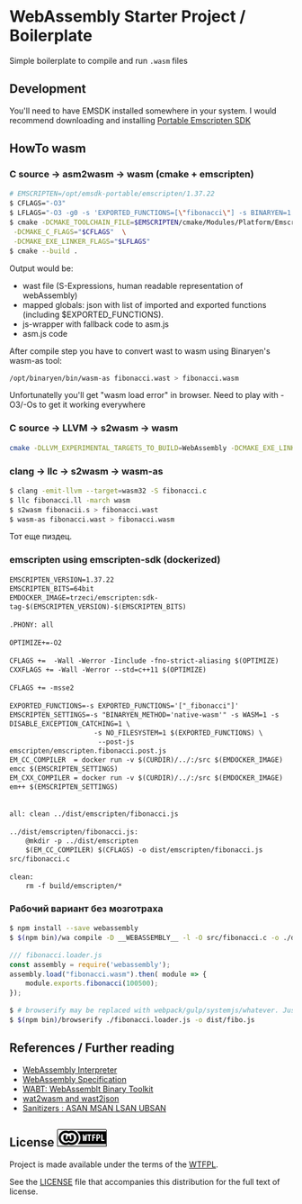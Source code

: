 # WebAssembly Starter Project / Boilerplate 

Simple boilerplate to compile and run `.wasm` files



## Development
You'll need to have EMSDK installed somewhere in your system. 
I would recommend downloading and installing 
[Portable Emscripten SDK](https://kripken.github.io/emscripten-site/docs/getting_started/downloads.html)

## HowTo wasm

### C source -> asm2wasm -> wasm (cmake + emscripten) 
```bash
# EMSCRIPTEN=/opt/emsdk-portable/emscripten/1.37.22
$ CFLAGS="-O3"
$ LFLAGS="-O3 -g0 -s 'EXPORTED_FUNCTIONS=[\"fibonacci\"] -s BINARYEN=1'"
$ cmake -DCMAKE_TOOLCHAIN_FILE=$EMSCRIPTEN/cmake/Modules/Platform/Emscripten.cmake \
 -DCMAKE_C_FLAGS="$CFLAGS"  \
 -DCMAKE_EXE_LINKER_FLAGS="$LFLAGS"
$ cmake --build .
```
Output would be: 
 - wast file (S-Expressions, human readable representation of webAssembly)
 - mapped globals: json with list of imported and exported functions (including $EXPORTED_FUNCTIONS).
 - js-wrapper with fallback code to asm.js
 - asm.js code

After compile step you have to convert wast to wasm using Binaryen's wasm-as tool:
```bash
/opt/binaryen/bin/wasm-as fibonacci.wast > fibonacci.wasm
```

Unfortunatelly you'll get "wasm load error" in browser. Need to play with -O3/-Os to get it working everywhere
  
### C source -> LLVM -> s2wasm -> wasm 
   
```bash
cmake -DLLVM_EXPERIMENTAL_TARGETS_TO_BUILD=WebAssembly -DCMAKE_EXE_LINKER_FLAGS="-s WASM_BACKEND=1"
```   

### clang  -> llc -> s2wasm -> wasm-as 
```bash
$ clang -emit-llvm --target=wasm32 -S fibonacci.c 
$ llc fibonacci.ll -march wasm
$ s2wasm fibonacii.s > fibonacci.wast
$ wasm-as fibonacci.wast > fibonacci.wasm
```
Тот еще пиздец. 

### emscripten using emscripten-sdk (dockerized)
```
EMSCRIPTEN_VERSION=1.37.22
EMSCRIPTEN_BITS=64bit
EMDOCKER_IMAGE=trzeci/emscripten:sdk-tag-$(EMSCRIPTEN_VERSION)-$(EMSCRIPTEN_BITS)

.PHONY: all

OPTIMIZE+=-O2

CFLAGS +=  -Wall -Werror -Iinclude -fno-strict-aliasing $(OPTIMIZE)
CXXFLAGS += -Wall -Werror --std=c++11 $(OPTIMIZE)

CFLAGS += -msse2

EXPORTED_FUNCTIONS=-s EXPORTED_FUNCTIONS='["_fibonacci"]'
EMSCRIPTEN_SETTINGS=-s "BINARYEN_METHOD='native-wasm'" -s WASM=1 -s  DISABLE_EXCEPTION_CATCHING=1 \
				     -s NO_FILESYSTEM=1 $(EXPORTED_FUNCTIONS) \
				      --post-js emscripten/emscripten.fibonacci.post.js
EM_CC_COMPILER  = docker run -v $(CURDIR)/../:/src $(EMDOCKER_IMAGE) emcc $(EMSCRIPTEN_SETTINGS)
EM_CXX_COMPILER = docker run -v $(CURDIR)/../:/src $(EMDOCKER_IMAGE) em++ $(EMSCRIPTEN_SETTINGS)


all: clean ../dist/emscripten/fibonacci.js

../dist/emscripten/fibonacci.js: 
	@mkdir -p ../dist/emscripten
	$(EM_CC_COMPILER) $(CFLAGS) -o dist/emscripten/fibonacci.js src/fibonacci.c 

clean:
	rm -f build/emscripten/*
```


### Рабочий вариант без мозготраха

```bash
$ npm install --save webassembly
$ $(npm bin)/wa compile -D __WEBASSEMBLY__ -l -O src/fibonacci.c -o ./dist/wa/fibonacci.wasm
```

```javascript
/// fibonacci.loader.js
const assembly = require('webassembly');
assembly.load("fibonacci.wasm").then( module => {
    module.exports.fibonacci(100500); 
});
```

```bash
$ # browserify may be replaced with webpack/gulp/systemjs/whatever. Just an example. 
$ $(npm bin)/browserify ./fibonacci.loader.js -o dist/fibo.js
```


## References / Further reading
- [WebAssembly Interpreter][wasm-interpreter]
- [WebAssembly Specification][spec]
- [WABT: WebAssemblt Binary Toolkit][wabt] 
- [wat2wasm and wast2json][wabt-git]
- [Sanitizers : ASAN MSAN LSAN UBSAN][sanitizers]

## License   ![WTFPL Logo](/doc/img/wtfpl-badge-1.png)  
Project is made available under the terms of the [WTFPL][wtfpl]. 

See the [LICENSE][license] file that accompanies this distribution for the full text of license.

[license]:  https://github.com/mbIkola/webassembly-starter/blob/master/LICENSE
[wtfpl]: http://www.wtfpl.net/
[wasm-interpreter]: https://github.com/WebAssembly/spec/tree/master/interpreter
[spec]: https://webassembly.github.io/spec/
[wabt]: http://webassembly.org/getting-started/advanced-tools/
[wabt-git]: https://github.com/WebAssembly/wabt
[sanitizers]: https://github.com/google/sanitizers



